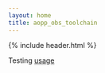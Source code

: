 ```yaml
---
layout: home
title: aopp_obs_toolchain
---
```


{% include header.html %}

Testing [usage](./USAGE.md)